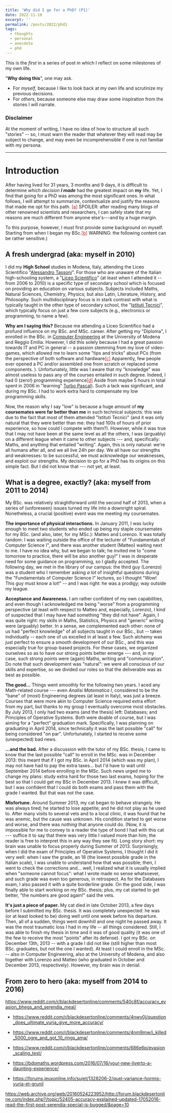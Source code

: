 ```yaml
---
title: 'Why did I go for a PhD? (P1)'
date: 2022-11-10
excerpt: ''
permalink: /posts/2022/phd1
tags:
  - thoughts
  - personal
  - anecdote
  - phd
---
```


This is the _first_ in a series of post in which I reflect on some milestones of my own life.  

"**Why doing this**", one may ask.
* For _myself_, because I like to look back at my own life and scrutinize my previous decisions.
* For _others_, because someone else may draw some inspiration from the stories I will narrate.  

### Disclaimer
At the moment of writing, I have no idea of how to structure all such "stories" -- so, I must warn the reader that whatever they will read may be subject to change, and may even be incomprehensible if one is not familiar with my persona.

___

# Introduction

After having lived for 31 years, 3 months and 9 days, it is difficult to determine _which decision **I made**_ had the greatest impact on **my** life. Yet, I find that going for a PhD was among the most significant ones. In what follows, I will attempt to summarize, contextualize and justify the reasons that made me opt for this path. <span class="footnote"><a href="#" style="color:firebrick">[a]</a><span class="footnote_content"> SPOILER: after reading many blogs of other renowned scientists and researchers, I can safely state that my reasons are much different from anyone else's---and by a huge margin.</span></span>

To this purpose, however, I must first provide some background on myself. Starting from when I began my BSc.<span class="footnote"><a href="#" style="color:firebrick">[b]</a><span class="footnote_content"> WARNING: the following content can be rather sensitive.)</span></span>



## A fresh undergrad (aka: myself in 2010)

I did my **High School** studies in Modena, Italy, attending the Liceo Scientifico "[Alessandro Tassoni](https://www.liceotassoni.edu.it/)". For those who are unaware of the Italian high-schooling system, a "[Liceo Scientifico](https://en.wikipedia.org/wiki/Liceo_scientifico)" (at least when I attended it -- from 2006 to 2010) is a specific type of secondary school which is focused on providing an education on various subjects. Subjects included Maths, Natural Sciences, Chemistry, Physics; but also Latin, Literature, History, and Philosophy. Such multidisciplinary focus is in stark contrast with what is typically taught in the other type of secondary school, the "[Istituti Tecnici](https://it.wikipedia.org/wiki/Istituto_tecnico)", which typically focus on just a few core subjects (e.g., electronics or programming, to name a few).

**Why am I saying this?** Because me attending a Liceo Scientifico had a profund influence on my BSc. and MSc. career. After getting my "Diploma", I enrolled in the BSc. in [Computer Engineering](https://international.unimore.it/course.html?ID=7) at the University of Modena and Reggio Emilia. However, I did this solely because I had a great passion towards IT and PC in general -- a passion stemming from my love of video-games, which allowed me to learn some "tips and tricks" about PCs (from the perspective of both software and hardware<span class="footnote"><a href="#" style="color:firebrick">[c]</a><span class="footnote_content"> Apparently, few people ever opened a PC and/or assembled one from scratch or replaced some components. </span></span>). Unfortunately, little was I aware that my "knowledge" was almost useless to pass any of the courses entailed in such degree. Indeed, I had 0 (zero!) programming experience<span class="footnote"><a href="#" style="color:firebrick">[d]</a><span class="footnote_content"> Aside from maybe 5 hours in total spent in 2006 in "learning" [Turbo Pascal](https://en.wikipedia.org/wiki/Turbo_Pascal))</span></span>. Such a lack was significant, and during my BSc. I had to work extra hard to compensate my low programming skills. 

Now, the reason why I say "low" is because a huge amount of **my coursemates were far better than me** in such technical subjects: this was due to the fact that most of them attended "Istituti Tecnici" (and it was only natural that they were better than me: they had 100s of hours of prior experience, so how could I compete with them?). However, while it was true that I may not have been at the same level as all the others, I was (arguably) on a different league when it came to other subjects --- and, specifically: Maths, and anything that entailed "writing". Again, this is only natural: we're all humans after all, and we all live 24h per day. We all have our strengths and weaknesses: to be successful, we must acknowledge our weaknesses, and exploit our strengths. My decision to go for a PhD has its origins on this simple fact. But I did not know that --- not yet, at least.

## What is a degree, exactly? (aka: myself from 2011 to 2014)

My BSc. was relatively straightforward until the second half of 2013, when a series of (unforeseen) issues turned my life into a downright spiral. Nonetheless, a crucial (positive) event was me meeting my coursemates.

**The importance of physical interactions.**
 In January 2011, I was lucky enough to meet two students who ended up being my staple coursemates for my BSc. (and also, later, for my MSc.): Matteo and Lorenzo. It was totally random: I was waiting outside the office of the lecturer of "Fundamentals of Computer Science I", and there was another student (Matteo) waiting next to me. I have no idea why, but we began to talk; he invited me to "come tomorrow to practice, there will be also another guy!" I was in desperate need for some guidance on programming, so I gladly accepted. The following day, we met in the library of our campus: the third guy (Lorenzo) was a student who I remember asking *a lot* of insightful questions during the "Fundamentals of Computer Science I" lectures, so I thought "Wow! This guy must know a lot!" -- and I was right: he was a prodigy; way outside my league. 

**Acceptance and Awareness.**
I am rather confident of my own capabilities, and even though I acknowledged me being "worse" from a programming perspective (at least with respect to Matteo and, especially, Lorenzo), I kind of suspected that I may have had something "they did not have". Again, I was quite right: my skills in Maths, Statistics, Physics and "generic" writing were (arguably) better. In a sense, we complemented each other: none of us had "perfect knowledge" of all subjects taught in our BSc., but -- taken individually -- each one of us excelled in at least a few. Such alchemy was just perfect to ensure a smooth development of our BSc., and this was especially true for group-based projects. For these cases, we organized ourselves so as to have our strong points better emerge --- and, in my case, such strong points were (again) Maths, writing and "communication". Do note that such development was "natural": we were all conscious of our skills and expertise, so we divided our roles so that the deliverable was as best as possible.

**The good...** Things went smoothly for the following two years. I aced any Math-related course --- even _Analisi Matematica I_, considered to be the "bane" of (most) Engineering degrees (at least in Italy), was just a breeze. Courses that were more akin to Computer Science required extra effort from my part, but thanks to my group I eventually overcome most obstacles. By July 2013, I only had two exams (and the thesis) left: Databases; and Principles of Operative Systems. Both were doable of course, but I was aiming for a "perfect" graduation mark. Specifically, I was planning on graduating in April 2014, since technically it was the last possible "call" for being considered "on par". Unfortunately, I started to receive some (unexpected) bad news. 

**...and the bad.** After a discussion with the tutor of my BSc. thesis, I came to know that the last possible "call" to enroll in the MSc. was in December 2013: this meant that if I got my BSc. in April 2014 (which was my plan), I may not have had to pay the extra taxes... but I'd have to wait until September 2014 before enrolling in the MSc. Such news urged me to change my plans: study extra hard for those two last exams, hoping for the best so that I could get my BSc in December 2013. I knew it was difficult, but I was confident that I could do both exams and pass them with the grade I wanted. But that was not the case.

**Misfortune.** Around Summer 2013, my cat began to behave strangely. He was always tired; he started to lose appetite; and he did not play as he used to. After many visits to several vets and to a local clinic, it was found that he was anemic, but the cause was unknown. His condition started to get worse and worse, and there was *nothing* that anyone could do. (Now, it is impossible for me to convey to a reader the type of bond I had with this cat --- suffice it to say that there was very little I valued more than him; the reader is free to interpret this in any way they see fit). Long story short: my brain was unable to focus properly during Summer of 2013. Surprisingly, when I did the exam of Principles of Operative Systems, I thought I did it very well: when I saw the grade, an 18 (the lowest possible grade in the Italian scale), I was unable to understand how that was possible; then, I went to check the corrections and... well, I realized what it is usually implied when "someone cannot focus": what I wrote made no sense whatsoever, and such grade was even too generous, in retrospect. As for the Databases exam, I also passed it with a quite borderline grade. On the good side, I was finally able to start working on my BSc. thesis; plus, my cat started to get better, "the numbers are good again!" said the vets.

**It's just a piece of paper.** My cat died in late October 2013, a few days before I submitted my BSc. thesis. It was completely unexpected: he was (or at least looked to be) doing well until one week before his departure. Then, all of a sudden, things went downhill and one night he passed away. It was the most traumatic loss I had in my life -- all things considered. Still, I was able to finish my thesis in time and it was of good quality (it was one of the few to receive the most "points" after its defense). I got my BSc. on December 13th, 2013 -- with a grade I did not like (still higher than most BSc. graduates, but not the one I wanted). At least I could enroll in the MSc. -- also in Computer Engineering, also at the University of Modena, and also together with Lorenzo and Matteo (who graduated in October and December 2013, respectively). However, my brain was in denial.

## From zero to hero (aka: myself from 2014 to 2016)







https://www.reddit.com/r/blackdesertonline/comments/540c8f/accuracy_evasion_bhegs_and_serendia_meal/

- https://www.reddit.com/r/blackdesertonline/comments/4nwv0j/question_does_ultimate_yuria_give_more_accuracy/

- https://www.reddit.com/r/blackdesertonline/comments/4nm9mw/i_killed_5000_ogre_and_got_10_rings_ama/

- https://www.reddit.com/r/blackdesertonline/comments/686e6p/evasion_scaling_test/

- https://bdomaths.wordpress.com/2016/07/16/your-new-liverto-a-daunting-experience/

- https://forums.jeuxonline.info/sujet/1328206-2/quel-variance-hormis-yuria-et-grunil

https://web.archive.org/web/20160524223952/http://forum.blackdesertonline.com/index.php?/topic/52405-accuracy-explained-updated-17052016-read-the-first-post-serendia-special-is-bugged/&page=10